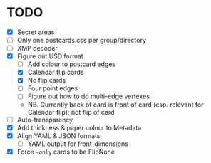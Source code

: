 # TODO

- [x] Secret areas
- [ ] Only one postcards.css per group/directory
- [ ] XMP decoder
- [x] Figure out USD format
  - [ ] Add colour to postcard edges
  - [x] Calendar flip cards
  - [x] No flip cards
  - [ ] Four point edges
  - [ ] Figure out how to do multi-edge vertexes
  - NB. Currently back of card is front of card (esp. relevant for Calendar flip); not flip of card
- [ ] Auto-transparency
- [x] Add thickness & paper colour to Metadata
- [x] Align YAML & JSON formats
  - [ ] YAML output for front-dimensions
- [x] Force `-only` cards to be FlipNone
